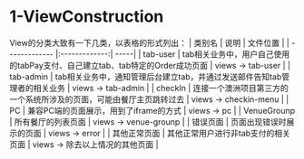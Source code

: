 <!--
 * @Author: your name
 * @Date: 2021-02-09 18:50:38
 * @LastEditTime: 2021-02-12 11:39:06
 * @LastEditors: Please set LastEditors
 * @Description: In User Settings Edit
 * @FilePath: /vuepress-starter/docs/Frames/README.md
-->
# 1-ViewConstruction
View的分类大致有一下几类，以表格的形式列出：
| 类别名        | 说明           | 文件位置 |
| ------------- |:-------------:| -----|
| tab-user     | tab相关业务中，用户自己使用的tabPay支付、自己建立tab、tab特定的Order成功页面 | views -> tab-user  |
| tab-admin     | tab相关业务中，通知管理后台建立tab，并通过发送邮件告知tab管理者的相关业务    | views -> tab-admin  |
| checkIn | 连接一个澳洲项目第三方的一个系统所涉及的页面，可能由餐厅主页跳转过去      | views -> checkin-menu  |
| PC | 兼容PC端的页面展示，用到了iframe的方式     |  views -> pc  |
| VenueGrounp | 所有餐厅的列表页面      |  views ->  venue-grounp  |
| 错误页面 | 页面出现错误时展示的页面     |  views -> error  |
| 其他正常页面 | 其他正常用户进行非tab支付的相关页面      |  views ->  除去以上情况的其他页面  |